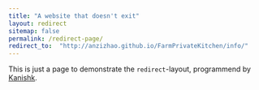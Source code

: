 ```yaml
---
title: "A website that doesn't exit"
layout: redirect
sitemap: false
permalink: /redirect-page/
redirect_to:  "http://anzizhao.github.io/FarmPrivateKitchen/info/"
---
```

This is just a page to demonstrate the `redirect`-layout, programmend by [Kanishk](http://codingtips.kanishkkunal.in/about/).
